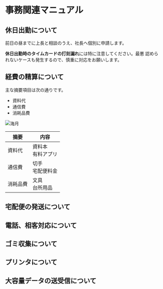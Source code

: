 # 事務関連マニュアル
## 休日出勤について
前日の昼までに上長と相談のうえ、社長へ個別に申請します。

**休日出勤時のタイムカードの打刻漏れ**には特に注意してください。最悪
認められないケースも発生するので、慎重に対応をお願いします。
## 経費の精算について
主な摘要項目は次の通りです。
- 資料代
- 通信費
- 消耗品費

![海月](img/30059177_l.jpg)

|摘要 |内容
|--|--
|資料代 |資料本<br>有料アプリ
|通信費  |切手<br>宅配便料金
|消耗品費  |文具<br>台所用品

## 宅配便の発送について
## 電話、相客対応について
## ゴミ収集について
## プリンタについて
## 大容量データの送受信について
